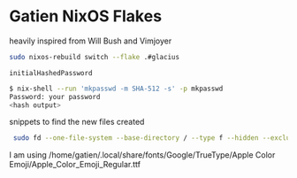 # Gatien NixOS Flakes


heavily inspired from Will Bush and Vimjoyer


```bash
sudo nixos-rebuild switch --flake .#glacius
```

`initialHashedPassword`

```sh
$ nix-shell --run 'mkpasswd -m SHA-512 -s' -p mkpasswd
Password: your password
<hash output>
```



snippets to find the new files created
```sh
 sudo fd --one-file-system --base-directory / --type f --hidden --exclude "{tmp,etc/passwd}" 
```


I am using 
/home/gatien/.local/share/fonts/Google/TrueType/Apple Color Emoji/Apple_Color_Emoji_Regular.ttf